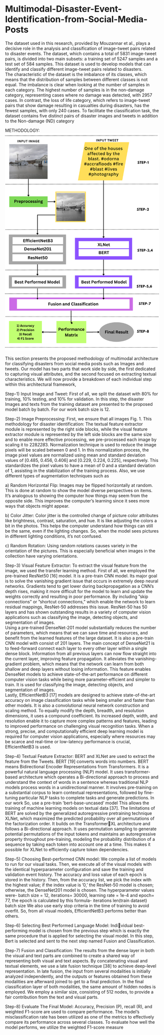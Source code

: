 # Multimodal-Disaster-Event-Identification-from-Social-Media-Posts

The dataset used in this research, provided by Mouzannar et
al., plays a decisive role in the analysis and classification of image-tweet pairs related to disaster events. 
The dataset, which contains a total of 5831 image-tweet pairs, is divided
into two main subsets: a training set of 5247 samples and a test
set of 584 samples. This dataset is used to develop models that
can identify and classify different image-tweet pairs related to
disasters.<br>
The characteristic of the dataset is the imbalance of its
classes, which means that the distribution of samples between
different classes is not equal. The imbalance is clear when
looking at the number of samples in each category. The highest
number of samples is in the non-damage category, representing
cases where no damage was detected, with 2957 cases. In
contrast, the loss of life category, which refers to image-tweet
pairs that show damage resulting in casualties during disasters,
has the fewest samples, with only 240 cases. To facilitate the
classification task, the dataset contains five distinct pairs of
disaster images and tweets in addition to the Non-damage
(ND) category<br>

METHODOLOGY: <br>
![Alt Text](Images/methodology.png) <br>

This section presents the proposed methodology of
multimodal architecture for classifying disasters from social
media posts such as Images and tweets. Our model has two
parts that work side by side, the first dedicated to capturing
visual attributes, and the second focused on extracting textual
characteristics. We will now provide a breakdown of each
individual step within this architectural framework, <br>

Step-1) Input Image and Tweet: First of all, we split
the dataset with 80% for training, 10% testing, and 10% for
validation. In this step, the disaster Images and texts from the
training dataset are presented to the proposed model batch by
batch. For our work batch size is 12.<br>

Step-2) Image Preprocessing: First, we ensure that all images
Fig. 1. This methodology for disaster identification: The textual feature
extractor module is represented by the right side blocks, while the visual
feature extractor module is represented by the left side blocks
are the same size and to enable more effective processing,
we pre-processed each image by scaling it to 228*228*3.
Normalization technique is used to reduce the image pixels
will be scaled between 0 and 1. In this normalization process,
the image pixel values are normalized using mean and standard
deviation values of [0.485, 0.456, 0.406] and [0.229, 0.224,
0.225], respectively. This standardizes the pixel values to have
a mean of 0 and a standard deviation of 1, assisting in the
stabilization of the training process. Also, we use different
types of augmentation techniques such as<br>

a) Random Horizontal Flip: Images may be flipped horizontally at random. This is done at random to show the model
diverse perspectives on items. It’s analogous to showing the
computer how things may seem from the opposite side. This
improves the computer’s learning since it sees more ways that
objects might appear.<br>

b) Color Jitter: Color jitter is the controlled change of picture
color attributes like brightness, contrast, saturation, and hue. It
is like adjusting the colors a bit in the photos. This helps the
computer understand how things can still be the same, even
if the lighting changes. So, when the model sees pictures in
different lighting conditions, it’s not confused.<br>

c) Random Rotation: Using random rotations causes variety
in the orientation of the pictures. This is especially beneficial
when images in the collection have varying orientations.<br>

Step-3) Visual Feature Extractor: To extract the visual feature from the image, we used the transfer learning method.
First of all, we employed the pre-trained ResNet50 [16] model.
It is a pre-train CNN model. Its major goal is to solve the
vanishing gradient issue that occurs in extremely deep neural
networks. Gradients tend to get lower during backpropagation
as a CNN’s depth rises, making it more difficult for the
model to learn and update the weights correctly and resulting
in poor performance. By including ”skip connections” or
”shortcut connections,” which enable the network to learn
residual mappings, ResNet-50 addresses this issue. ResNet-50
has 50 layers and has shown outstanding results in a variety
of computer vision applications such as classifying the image,
detecting objects, and segmentation of images. <br>
Using a pre-trained DenseNet-201 model substantially
reduces the number of parameters, which means that we can
save time and resources, and benefit from the learned features
of the large dataset. It is also a pre-train CNN model with
consist of 201 layers. The main concept of DenseNet21 is to
feed-forward connect each layer to every other layer within
a single dense block. Information from all previous layers
can now flow straight into the current layer, improving feature propagation. It alleviates the vanishing-gradient problem,
which means that the network can learn from both shallow and
deep layers without losing information. This feature enables
DenseNet models to achieve state-of-the-art performance on
different computer vision tasks while being more parameter-efficient and simpler to train. It is used for classifying the
image, detecting objects, and segmentation of images. <br>
Lastly, EfficientNetB3 [17] models are designed to achieve
state-of-the-art accuracy on image classification tasks while
being smaller and faster than other models. It is also a
convolutional neural network construction and scaling method.
To equally modify the depth, breadth, and resolution dimensions, it uses a compound coefficient. Its increased depth,
width, and resolution enable it to capture more complex
patterns and features, leading to improved performance on
challenging visual recognition tasks. When a strong, precise,
and computationally efficient deep learning model is required
for computer vision applications, especially where resources
may be scarce and real-time or low-latency performance is
crucial, EfficientNetB3 is used.<br>

Step-4) Textual Feature Extractor: BERT and XLNet are
used to extract the feature from the Tweets.
BERT [19] converts words into numbers. BERT means Bidirectional Encoder Representations from Transformers. It is a
powerful natural language processing (NLP) model. It uses
transformer-based architecture which operates a Bi-directional
approach to process and understand the context of words in a
sentence whereas traditional NLP models process words in a
unidirectional manner. It involves pre-training on a substantial
corpus to learn contextual representations, followed by fine-tuning particular NLP tasks to complete tasks and generate
predictions. In our work So, use a pre-train ’bert-base-uncased’
model This allows the training of machine learning models on
textual data [37]. The limitations of BERT are solved by the
generalized autoregressive pretraining technique XLNet,
which maximized the predicted probability over all permutations of the factorization order. It builds on the TransformerXL architecture and follows a Bi-directional approach. It uses
permutation sampling to generate potential permutations of
the input tokens and maintains an autoregressive property
throughout pre-training, modeling the probability distribution
of a sequence by taking each token into account one at a time.
This makes it possible for XLNet to efficiently capture token
dependencies.<br>

Step-5) Choosing Best-performed CNN model: We compile
a list of models to run for our visual tasks. Then, we execute
all of the visual models with the identical hyperparameter
configuration and save the training and validation event history.
The accuracy and loss value of each epoch is stored in the
history. Then, from the accuracy list, we pick the index with
the highest value; if the index value is ’0,’ the ResNet-50
model is chosen; otherwise, the DenseNet201 model is chosen.
The hyperparameter values were- batch size = 12, iterations=
30000, learning rate = 1e-4 and epoch= 77, the epoch is
calculated by this formula- iterations
len(train dataset)
batch size We also use early stop criteria in the time of training to avoid
overfit. So, from all visual models, EfficientNetB3 performs
better than others.<br>

Step-6) Selecting Best Performed Language Model: Individual best-performing model is chosen from the previous
step which is exactly the same procedure that is applied for
selecting the visual model. In this step, Bert is selected and
sent to the next step named Fusion and Classification.<br>

Step-7) Fusion and Classification: The results from the dense
layer in both the visual and text parts are combined to create
a shared way of representing both visual and text aspects. By
concatenating visual and textual elements, we use a late fusion
technique [38] to achieve deep-level representation. In late
fusion, the input from several modalities is initially analyzed
independently, and the outputs or features obtained from these
modalities are afterward joined to get to a final prediction.
In the final classification layer of both modalities, the same
amount of hidden nodes is employed. We employ a similar
size, consisting of 512 nodes, to provide a fair contribution
from the text and visual parts.<br>

Step-8) Evaluate The Final Model: Accuracy, Precision
(P), recall (R), and weighted F1-score are used to compare
performance. The model’s misclassification rate has been
utilized as one of the metrics to effectively compare its
performance across several classes. To evaluate how well the
model performs, we utilize the weighted F1-score measure
